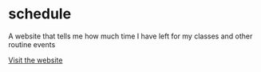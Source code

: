 # schedule
A website that tells me how much time I have left for my classes and other routine events

[Visit the website](https://alexcarron.github.io/schedule/)
